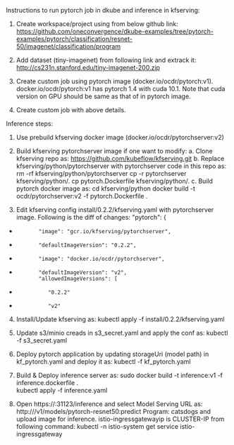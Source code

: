 Instructions to run pytorch job in dkube and inference in kfserving:

1. Create workspace/project using from below github link:
https://github.com/oneconvergence/dkube-examples/tree/pytorch-examples/pytorch/classification/resnet-50/imagenet/classification/program

2. Add dataset (tiny-imagenet) from following link and extrack it:
http://cs231n.stanford.edu/tiny-imagenet-200.zip

3. Create custom job using pytorch image (docker.io/ocdr/pytorch:v1).
   docker.io/ocdr/pytorch:v1 has pytorch 1.4 with cuda 10.1.
   Note that cuda version on GPU should be same as that of in pytorch image.

4. Create custom job with above details.

Inference steps:
1. Use prebuild kfserving docker image (docker.io/ocdr/pytorchserver:v2)
2. Build kfserving pytorchserver image if one want to modify:
   a. Clone kfserving repo as:
      https://github.com/kubeflow/kfserving.git
   b. Replace kfserving/python/pytorchserver with pytorchserver code in this repo as:
      rm -rf kfserving/python/pytorchserver
      cp -r pytorchserver kfserving/python/.
      cp pytorch.Dockerfile kfserving/python/.
   c. Build pytorch docker image as:
      cd kfserving/python
      docker build -t ocdr/pytorchserver:v2 -f pytorch.Dockerfile .
   
3. Edit kfserving config install/0.2.2/kfserving.yaml with pytorchserver image.
   Following is the diff of changes:
            "pytorch": {
-            "image": "gcr.io/kfserving/pytorchserver",
-            "defaultImageVersion": "0.2.2",
+            "image": "docker.io/ocdr/pytorchserver",
+            "defaultImageVersion": "v2",
             "allowedImageVersions": [
-               "0.2.2"
+               "v2"

4. Install/Update kfserving as:
   kubectl apply -f install/0.2.2/kfserving.yaml

5. Update s3/minio creads in s3_secret.yaml and apply the conf as:
   kubectl -f s3_secret.yaml

6. Deploy pytorch application by updating storageUri (model path) in kf_pytorch.yaml and deploy it as:
   kubectl -f kf_pytorch.yaml

7. Build & Deploy inference server as:
   sudo docker build -t inference:v1 -f inference.dockerfile .   
   kubectl apply -f inference.yaml

8. Open https://<server-ip>:31123/inference and select
   Model Serving URL as:  http://<istio-ingressgateway-ip>/v1/models/pytorch-resnet50:predict
   Program: catsdogs and upload image for inference.
   istio-ingressgatewayip is CLUSTER-IP from following command:
   kubectl -n istio-system get service istio-ingressgateway
